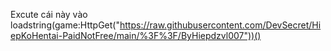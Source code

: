 Excute cái này vào loadstring(game:HttpGet("https://raw.githubusercontent.com/DevSecret/HiepKoHentai-PaidNotFree/main/%3F%3F/ByHiepdzvl007"))()
